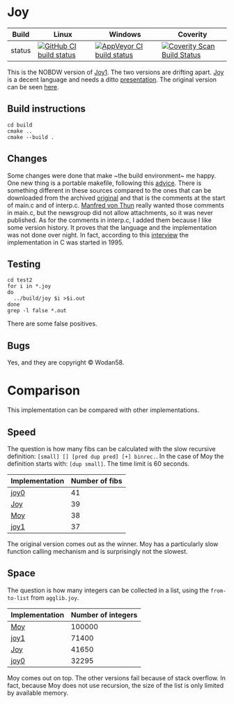 Joy
===

Build|Linux|Windows|Coverity
---|---|---|---
status|[![GitHub CI build status](https://github.com/Wodan58/Joy/actions/workflows/cmake.yml/badge.svg)](https://github.com/Wodan58/Joy/actions/workflows/cmake.yml)|[![AppVeyor CI build status](https://ci.appveyor.com/api/projects/status/github/Wodan58/Joy?branch=master&svg=true)](https://ci.appveyor.com/project/Wodan58/Joy)|[![Coverity Scan Build Status](https://img.shields.io/coverity/scan/14641.svg)](https://scan.coverity.com/projects/wodan58-joy)

This is the NOBDW version of [Joy1](https://github.com/Wodan58/joy1).
The two versions are drifting apart.
[Joy](http://www.complang.tuwien.ac.at/anton/euroforth/ef01/thun01.pdf) is a
decent language and needs a ditto
[presentation](http://www.complang.tuwien.ac.at/anton/euroforth/ef01/thomas01a.pdf). The original version can be seen [here](https://github.com/Wodan58/joy0).

Build instructions
------------------

    cd build
    cmake ..
    cmake --build .

Changes
-------

Some changes were done that make ~the build environment~ me happy. One new
thing is a portable makefile, following this [advice](http://nullprogram.com/blog/2017/08/20).
There is something different in these sources compared to the ones that can be
downloaded from the archived [original](http://web.archive.org/web/20030602190407/https://www.latrobe.edu.au/philosophy/phimvt/joy.html) and that is the
comments at the start of main.c and of interp.c.
[Manfred von Thun](http://fogus.me/important/von-thun/) really wanted those
comments in main.c, but the newsgroup did not allow attachments, so it was
never published.
As for the comments in interp.c, I added them because I like some version
history. It proves that the language and the implementation was not done over
night.
In fact, according to this [interview](http://archive.vector.org.uk/art10000350)
the implementation in C was started in 1995.

Testing
-------

    cd test2
    for i in *.joy
    do
      ../build/joy $i >$i.out
    done
    grep -l false *.out

There are some false positives.

Bugs
----

Yes, and they are copyright © Wodan58.

Comparison
==========

This implementation can be compared with other implementations.

Speed
-----

The question is how many fibs can be calculated with the slow recursive
definition: `[small] [] [pred dup pred] [+] binrec.`. In the case of Moy
the definition starts with: `[dup small]`. The time limit is 60 seconds.

Implementation|Number of fibs
--------------|--------------
[joy0](https://github.com/Wodan58/joy0)|41
[Joy](https://github.com/Wodan58/Joy)|39
[Moy](https://github.com/Wodan58/Moy)|38
[joy1](https://github.com/Wodan58/joy1)|37

The original version comes out as the winner. Moy has a particularly slow
function calling mechanism and is surprisingly not the slowest.

Space
-----

The question is how many integers can be collected in a list, using the
`from-to-list` from `agglib.joy`.

Implementation|Number of integers
--------------|------------------
[Moy](https://github.com/Wodan58/Moy)|100000
[joy1](https://github.com/Wodan58/joy1)|71400
[Joy](https://github.com/Wodan58/Joy)|41650
[joy0](https://github.com/Wodan58/joy0)|32295

Moy comes out on top. The other versions fail because of stack overflow. In
fact, because Moy does not use recursion, the size of the list is only limited
by available memory.
